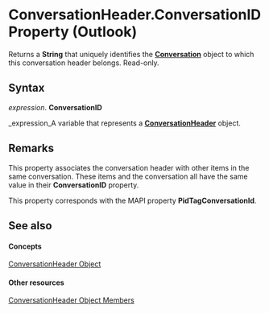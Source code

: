 
# ConversationHeader.ConversationID Property (Outlook)

Returns a  **String** that uniquely identifies the **[Conversation](2705d38a-ebc0-e5a7-208b-ffe1f5446b1b.md)** object to which this conversation header belongs. Read-only.


## Syntax

 _expression_. **ConversationID**

 _expression_A variable that represents a  **[ConversationHeader](5142d5f7-55c1-4d9d-3a11-d25c8763fcb7.md)** object.


## Remarks

This property associates the conversation header with other items in the same conversation. These items and the conversation all have the same value in their  **ConversationID** property.

This property corresponds with the MAPI property  **PidTagConversationId**.


## See also


#### Concepts


 [ConversationHeader Object](5142d5f7-55c1-4d9d-3a11-d25c8763fcb7.md)
#### Other resources


 [ConversationHeader Object Members](c67a23e5-81aa-98dd-493f-f05d169d9fb8.md)
